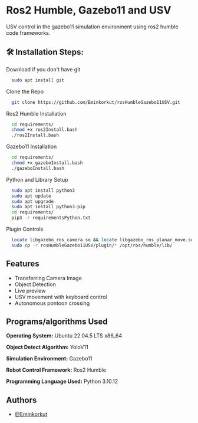 
# Ros2 Humble, Gazebo11 and USV

USV control in the gazebo11 simulation environment using ros2 humble code frameworks.

<h2>🛠️ Installation Steps:</h2>

<p1>Download if you don't have git</p1>
```bash
  sudo apt install git
```

<p1>Clone the Repo</p1>
```bash
  git clone https://github.com/Eminkorkut/rosHumbleGazebo11USV.git
```

<p1>Ros2 Humble Installation</p1>
```bash
  cd requirements/
  chmod +x ros2Install.bash
  ./ros2Install.bash
```

<p1>Gazebo11 Installation</p1>
```bash
  cd requirements/
  chmod +x gazeboInstall.bash
  ./gazeboInstall.bash
```

<p1>Python and Library Setup</p1>
```bash
  sudo apt install python3
  sudo apt update
  sudo apt upgrade
  sudo apt install python3-pip
  cd requirements/
  pip3 -r requirementsPython.txt
```

<p1>Plugin Controls</p1>
```bash
  locate libgazebo_ros_camera.so && locate libgazebo_ros_planar_move.so ## If the output is blank, use the following command
  sudo cp -r rosHumbleGazebo11USV/plugin/* /opt/ros/humble/lib/
```


## Features

- Transferring Camera Image
- Object Detection
- Live preview
- USV movement with keyboard control
- Autonomous pontoon crossing


## Programs/algorithms Used

**Operating System:** Ubuntu 22.04.5 LTS x86_64 

**Object Detect Algorithm:** YoloV11

**Simulation Environment:** Gazebo11

**Robot Control Framework:** Ros2 Humble

**Programming Language Used:** Python 3.10.12


  
## Authors

- [@Eminkorkut](https://github.com/Eminkorkut)

  


    

